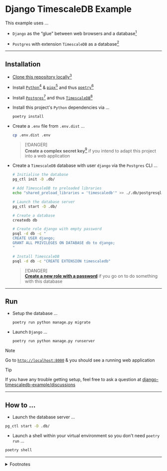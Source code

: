 # Django TimescaleDB Example

This example uses ...

- `Django` as the “glue” between web browsers and a database[^DJANGO]

- `Postgres` with extension `TimescaleDB` as a database[^TIMESCALEDB]


---


## Installation

- [Clone this repository locally](https://docs.github.com/en/repositories/creating-and-managing-repositories/cloning-a-repository)[^GITHUB]

- Install [`Python`](https://www.python.org/)[^PYTHON] & [`pipx`](https://github.com/pypa/pipx)[^PIPX] and thus [`poetry`](https://github.com/python-poetry/poetry)[^POETRY]

- Install [`Postgres`](https://www.postgresql.org/)[^POSTGRES] and thus [`TimescaleDB`](https://www.timescale.com/)[^POSTGRES]

- Install this project's `Python` dependencies via ...

    ```sh
    poetry install
    ```

- Create a `.env` file from `.env.dist` ...

    ```sh
    cp .env.dist .env
    ```

    > [!DANGER]  
    > **Create a complex secret key**[^SECRET_KEY] if you intend to adapt this project into a web application

- Create a `TimescaleDB` database with user `django` via the `Postgres` CLI ...

    ```sh
    # Initialise the database
    pg_ctl init -D .db/

    # Add TimescaleDB to preloaded libraries
    echo "shared_preload_libraries = 'timescaledb'" >> ./.db/postgresql.conf 

    # Launch the database server 
    pg_ctl start -D .db/

    # Create a database
    createdb db

    # Create role django with empty password
    psql -d db -c "
    CREATE USER django;
    GRANT ALL PRIVILEGES ON DATABASE db to django;
    "

    # Install TimescaleDB
    psql -d db -c "CREATE EXTENSION timescaledb"
    ```

    > [!DANGER]  
    > [**Create a new role with a password**](https://www.postgresql.org/docs/current/database-roles.html) if you go on to do something with this database


---


## Run

- Setup the database ...

    ```sh
    poetry run python manage.py migrate
    ```

- Launch `Django` ...

    ```sh
    poetry run python manage.py runserver
    ```

> [!NOTE]  
> Go to [`http://localhost:8000`](http://localhost:8000) & you should see a running web application

> [!TIP]
> If you have any trouble getting setup,  feel free to ask a question at [django-timescaledb-example/discussions](https://github.com/rdmolony/django-timescaledb-example/discussions)


---


## How to ...

- Launch the database server ...

```sh
pg_ctl start -D .db/
```

- Launch a shell within your virtual environment so you don't need `poetry run` ...

```sh
poetry shell
```


---


<details>
<summary>Footnotes</summary>

[^DJANGO]: To display a web page it asks a database for the data it needs to render files that the browser interprets (HTML, CSS & JavaScript) so it can display a user interface

[^GITHUB]:

    I use [`git clone`](https://git-scm.com/) ...

    ```sh
    git clone git@github.com:rdmolony/rdmolony.github.io.git
    ```

    ... since I prefer to [authenticate with `GitHub` via `SSH`](https://docs.github.com/en/authentication/connecting-to-github-with-ssh)

[^PIPX]: I use [`nix`](https://github.com/DeterminateSystems/nix-installer) ...

    ```sh
    nix profile install nixpkgs#pipx
    ``` 

    Why not use `pip`?  `Python` ships with `pip` which installs dependencies "globally" which means that you can't easily install the same 3rd party library twice

[^POETRY]: I use `pipx` ...

    ```sh
    pipx install poetry
    ```

[^PYTHON]: I use [`nix`](https://github.com/DeterminateSystems/nix-installer) ...

    ```sh
    nix profile install nixpkgs#python3
    ```

[^POSTGRES]: I use [`nix`](https://github.com/DeterminateSystems/nix-installer) ...

    ```sh
    nix profile install --impure --expr 'with import <nixpkgs> {}; pkgs.postgresql.withPackages   (p: [ p.timescaledb ])'
    ```

[^SECRET_KEY]: Generate a `SECRET_KEY` ...

    ```sh
    poetry run python -c "
    from django.core.management.utils import get_random_secret_key
    print(get_random_secret_key())
    "
    ```

    ... & copy it into `.env`

[^TIMESCALEDB]: `TimescaleDB` is an extension to the `Postgres` database which grants it timeseries capabilities.  `Postgres` wasn't designed to handle timeseries workloads in which data is infrequently inserted and frequently queried in bulk.  `TimescaleDB` adapts `Postgres` via "hypertables" which enable compression of many rows into "chunks" which are indexed by timestamps.  Consequently,  queries on ranges of timestamps are faster since `Postgres` can search "chunks" instead of rows & storage is cheaper.  By compressing, `TimescaleDB` trades insert performance for query performance.
